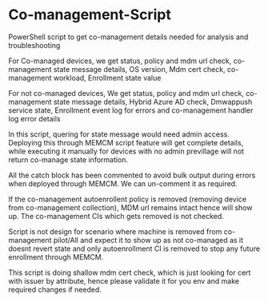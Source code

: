 # Co-management-Script

PowerShell script to get co-management details needed for analysis and troubleshooting

For Co-managed devices, we get status, policy and mdm url check, co-management state message details, OS version, Mdm cert check, co-management workload, Enrollment state value

For not co-managed devices, We get status, policy and mdm url check, co-management state message details, Hybrid Azure AD check, Dmwappush service state, Enrollment event log for errors and co-management handler log error details

In this script, quering for state message would need admin access. Deploying this through MEMCM script feature will  get complete details, while executing it manually for devices with no admin previllage will not return co-manage state information.

All the catch block has been commented to avoid bulk output during errors when deployed through MEMCM. We can un-comment it as required.

If the co-management autoenrollent policy is removed (removing device from co-management collection), MDM url remains intact hence will show up. The co-management CIs which gets removed is not checked.

Script is not design for scenario where machine is removed from co-management pilot/All and expect it to show up as not co-managed as it doesnt revert state and only autoenrollment CI is removed to stop any future enrollment through MEMCM.

This script is doing shallow mdm cert check, which is just looking for cert with issuer by attribute, hence please validate it for you env and make required changes if needed.
